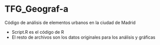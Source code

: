 # TFG_Geograf-a
Código de análisis de elementos urbanos en la ciudad de Madrid

- Script.R es el código de R
- El resto de archivos son los datos originales para los análisis y gráficas
